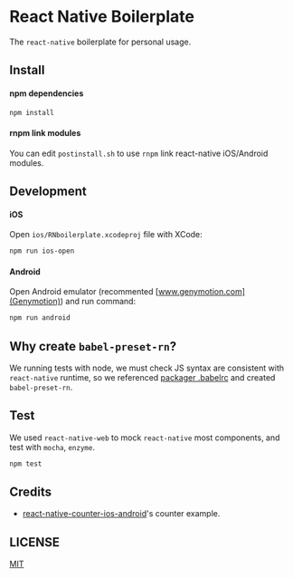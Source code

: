 # React Native Boilerplate

The `react-native` boilerplate for personal usage.

## Install

#### npm dependencies

```bash
npm install
```

#### rnpm link modules

You can edit `postinstall.sh` to use `rnpm` link react-native iOS/Android modules.

## Development

#### iOS

Open `ios/RNboilerplate.xcodeproj` file with XCode:

```bash
npm run ios-open
```

#### Android

Open Android emulator (recommented [www.genymotion.com](Genymotion)) and run command:

```bash
npm run android
```

## Why create `babel-preset-rn`?

We running tests with node, we must check JS syntax are consistent with `react-native` runtime, so we referenced [packager .babelrc](https://github.com/facebook/react-native/blob/master/packager/react-packager/.babelrc) and created `babel-preset-rn`.

## Test

We used `react-native-web` to mock `react-native` most components, and test with `mocha`, `enzyme`.

```bash
npm test
```

## Credits

* [react-native-counter-ios-android](https://github.com/chentsulin/react-native-counter-ios-android)'s counter example.

## LICENSE

[MIT](LICENSE)
